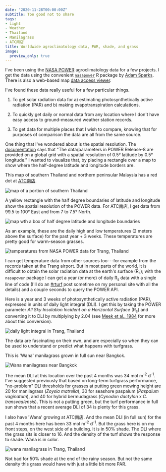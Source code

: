 ```yaml
---
date: "2020-11-28T00:00:00Z"
subtitle: Too good not to share
tags:
- Light
- Weather
- Thailand
- Manilagrass
- ATC南店
title: Worldwide agroclimatology data, PAR, shade, and grass
image:
  preview_only: true
---
```


I've been using the [NASA POWER](https://power.larc.nasa.gov/) agroclimatology data for a few projects. I get the data using the convenient [`nasapower`](https://cran.r-project.org/web/packages/nasapower/index.html) R package by [Adam Sparks](https://twitter.com/adamhsparks). There is also a web-based map [data access viewer](https://power.larc.nasa.gov/data-access-viewer/).

I've found these data really useful for a few particular things.

1. To get solar radiation data for a) estimating photosynthetically active radiation (PAR) and b) making evapotranspiration calculations.

2. To quickly get daily or normal data from any location where I don't have easy access to ground-measured weather station records.

3. To get data for multiple places that I wish to compare, knowing that for purposes of comparison the data are all from the same source.

One thing that I've wondered about is the spatial resolution. The [documentation](https://power.larc.nasa.gov/docs/methodology/) says that "The data/parameters in POWER Release-8 are provided on a global grid with a spatial resolution of 0.5° latitude by 0.5° longitude." I wanted to visualize that, by placing a rectangle over a map to show where the half-degree latitude and longitude borders are.

This map of southern Thailand and northern peninsular Malaysia has a red dot at [ATC南店](https://twitter.com/hashtag/ATC%E5%8D%97%E5%BA%97?src=hashtag_click). 

![map of a portion of southern Thailand](/media/ytk_map1.png)

A yellow rectangle with the half degree boundaries of latitude and longitude show the spatial resolution of the POWER data. For ATC南店, I get data from 99.5 to 100° East and from 7 to 7.5° North.

![map wth a box of half degree latitude and longitude boundaries](/media/ytk_map2.png)

As an example, these are the daily high and low temperatures (2 meters above the surface) for the past year + 3 weeks. These temperatures are pretty good for warm-season grasses.

![temperatures from NASA POWER data for Trang, Thailand](/media/temperatures_last_year.png)

I can get temperature data from other sources too---for example from the records taken at the Trang airport. But in most parts of the world, it is difficult to obtain the solar radiation data at the earth's surface (R<sub>s</sub>); with the `nasapower` package I can get a year (or more) of daily R<sub>s</sub> data with a single line of code (I'll do an [#rturf](https://www.micahwoods.com/category/rturf/) post sometime on my personal site with all the details) and a couple seconds to query the POWER API. 

Here is a year and 3 weeks of photosynthetically active radiation (PAR), expressed in units of daily light integral (DLI). I get this by taking the POWER parameter *All Sky Insolation Incident on a Horizontal Surface* (R<sub>s</sub>) and converting it to DLI by multiplying by 2.04 (see [Meek et al., 1984]( https://doi.org/10.2134/agronj1984.00021962007600060018x) for more about this conversion).

![daily light integral in Trang, Thailand](/media/dli_last_year.png)

The data are fascinating on their own, and are especially so when they can be used to understand or predict what happens with turfgrass.

This is 'Wana' manilagrass grown in full sun near Bangkok. 

![Wana manilagrass near Bangkok](/media/wana_sun.jpg)

The mean DLI at this location over the past 4 months was 34 mol m<sup>-2</sup> d<sup>-1</sup>. I've suggested previously that based on long-term turfgrass performance, "no-problem" DLI thresholds for grasses at putting green mowing height are 20 for manilagrass (*Zoysia matrella*), 30 for seashore paspalum (*Paspalum vaginatum*), and 40 for hybrid bermudagrass (*Cynodon dactylon* x *C. transvaalensis*). This is not a putting green, but the turf performance in full sun shows that a recent average DLI of 34 is plenty for this grass.

I also have 'Wana' growing at ATC南店. And the mean DLI (in full sun) for the past 4 months here has been 33 mol m<sup>-2</sup> d<sup>-1</sup>. But the grass here is on my front steps, on the west side of a building. It is in 50% shade. The DLI where the grass sits is closer to 16. And the density of the turf shows the response to shade. Wana is in color.

![wana manilagrass in Trang, Thailand](/media/wana_50_percent_shade.jpg)

Not bad for 50% shade at the end of the rainy season. But not the same density this grass would have with just a little bit more PAR.





